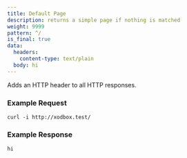```yaml
---
title: Default Page
description: returns a simple page if nothing is matched
weight: 9999
pattern: ^/
is_final: true
data:
  headers:
    content-type: text/plain
  body: hi
---
```


Adds an HTTP header to all HTTP responses.

### Example Request

```shell
curl -i http://xodbox.test/
```

### Example Response

```txt
hi
```
